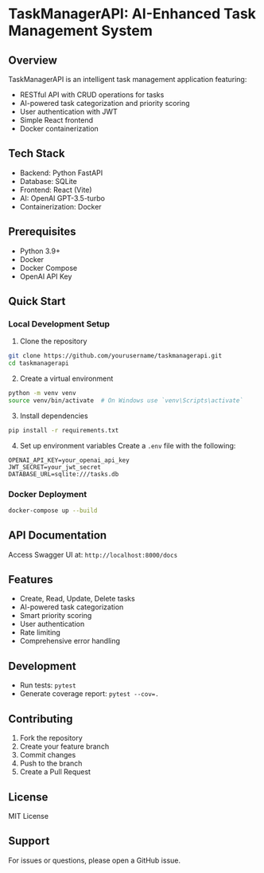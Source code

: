 # TaskManagerAPI: AI-Enhanced Task Management System

## Overview
TaskManagerAPI is an intelligent task management application featuring:
- RESTful API with CRUD operations for tasks
- AI-powered task categorization and priority scoring
- User authentication with JWT
- Simple React frontend
- Docker containerization

## Tech Stack
- Backend: Python FastAPI
- Database: SQLite
- Frontend: React (Vite)
- AI: OpenAI GPT-3.5-turbo
- Containerization: Docker

## Prerequisites
- Python 3.9+
- Docker
- Docker Compose
- OpenAI API Key

## Quick Start

### Local Development Setup
1. Clone the repository
```bash
git clone https://github.com/yourusername/taskmanagerapi.git
cd taskmanagerapi
```

2. Create a virtual environment
```bash
python -m venv venv
source venv/bin/activate  # On Windows use `venv\Scripts\activate`
```

3. Install dependencies
```bash
pip install -r requirements.txt
```

4. Set up environment variables
Create a `.env` file with the following:
```
OPENAI_API_KEY=your_openai_api_key
JWT_SECRET=your_jwt_secret
DATABASE_URL=sqlite:///tasks.db
```

### Docker Deployment
```bash
docker-compose up --build
```

## API Documentation
Access Swagger UI at: `http://localhost:8000/docs`

## Features
- Create, Read, Update, Delete tasks
- AI-powered task categorization
- Smart priority scoring
- User authentication
- Rate limiting
- Comprehensive error handling

## Development
- Run tests: `pytest`
- Generate coverage report: `pytest --cov=.`

## Contributing
1. Fork the repository
2. Create your feature branch
3. Commit changes
4. Push to the branch
5. Create a Pull Request

## License
MIT License

## Support
For issues or questions, please open a GitHub issue.